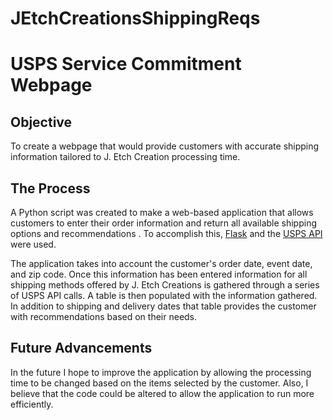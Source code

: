 # JEtchCreationsShippingReqs

# USPS Service Commitment Webpage

## Objective

To create a webpage that would provide customers with accurate shipping information tailored to J. Etch Creation processing time.

## The Process

A Python script was created to make a web-based application that allows customers to enter their order information and return all available shipping options and recommendations . To accomplish this, [Flask](https://flask.palletsprojects.com/en/1.1.x/) and the [USPS API](https://www.usps.com/business/web-tools-apis/documentation-updates.htm) were used.

The application takes into account the customer's order date, event date, and zip code.  Once this information has been entered information for all shipping methods offered by J. Etch Creations is gathered through a series of USPS API calls.  A table is then populated with the information gathered.  In addition to shipping and delivery dates that table provides the customer with recommendations based on their needs.


## Future Advancements

In the future I hope to improve the application by allowing the processing time to be changed based on the items selected by the customer.  Also, I believe that the code could be altered to allow the application to run more efficiently.  
